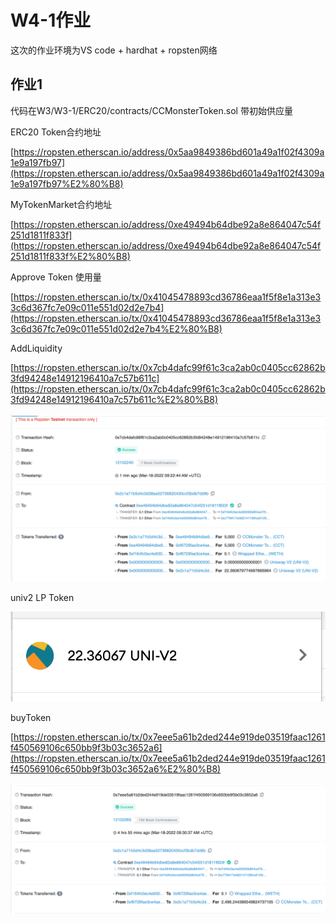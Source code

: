 # W4-1作业

这次的作业环境为VS code + hardhat + ropsten网络

## 作业1

代码在W3/W3-1/ERC20/contracts/CCMonsterToken.sol 带初始供应量

ERC20 Token合约地址

[https://ropsten.etherscan.io/address/0x5aa9849386bd601a49a1f02f4309a1e9a197fb97](https://ropsten.etherscan.io/address/0x5aa9849386bd601a49a1f02f4309a1e9a197fb97%E2%80%B8)

MyTokenMarket合约地址

[https://ropsten.etherscan.io/address/0xe49494b64dbe92a8e864047c54f251d1811f833f](https://ropsten.etherscan.io/address/0xe49494b64dbe92a8e864047c54f251d1811f833f%E2%80%B8)



Approve Token 使用量

[https://ropsten.etherscan.io/tx/0x41045478893cd36786eaa1f5f8e1a313e33c6d367fc7e09c011e551d02d2e7b4](https://ropsten.etherscan.io/tx/0x41045478893cd36786eaa1f5f8e1a313e33c6d367fc7e09c011e551d02d2e7b4%E2%80%B8)


AddLiquidity

[https://ropsten.etherscan.io/tx/0x7cb4dafc99f61c3ca2ab0c0405cc62862b3fd94248e14912196410a7c57b611c](https://ropsten.etherscan.io/tx/0x7cb4dafc99f61c3ca2ab0c0405cc62862b3fd94248e14912196410a7c57b611c%E2%80%B8)

![1647595519448.png](image/README/1647595519448.png)



univ2 LP Token

![1647595732288.png](image/README/1647595732288.png)



buyToken

[https://ropsten.etherscan.io/tx/0x7eee5a61b2ded244e919de03519faac1261f450569106c650bb9f3b03c3652a6](https://ropsten.etherscan.io/tx/0x7eee5a61b2ded244e919de03519faac1261f450569106c650bb9f3b03c3652a6%E2%80%B8)


![1647613647233.png](image/README/1647613647233.png)
